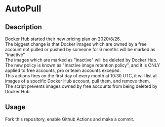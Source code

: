 # AutoPull

## Description

Docker Hub started their new pricing plan on 2020/8/26.  
The biggest change is that Docker images which are owned by a free account not pulled or pushed by someone for 6 months will be marked as "inactive"  
The images which are marked as "inactive" will be deleted by Docker Hub.  
The new policy is known as "Inactive image retention policy", and it is ONLY applied to free accounts, pro or team accounts exceped.  
This actions fires on the first day of every month at 10:30 UTC, it will list all images of a specific Docker Hub account, pull them, and remove them.  
The script prevents images owned by free accounts from being deleted by Docker Hub.  

## Usage

Fork this repository, enable Github Actions and make a commit.